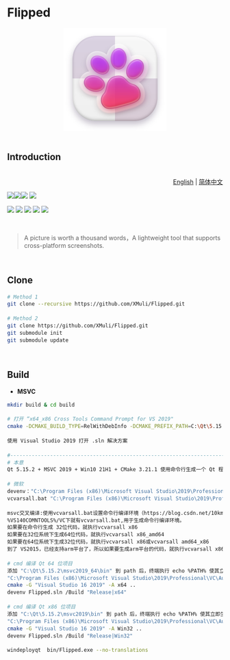 

# Flipped



<div align=center>
<img src="snapshot/Flipped.svg"" height="240" width="240" />
</div>

<br>

## Introduction

<p align="right"><br><a href="README.md">English</a> | <a href="README.zh_CN.md">简体中文</a></p>

![](https://img.shields.io/github/v/release/XMuli/Flipped?style=flat&color=birightgreen)![](https://img.shields.io/badge/powered%20by-XMuli-ff69b4)![](https://img.shields.io/github/stars/XMuli/Flipped?style=social) ![](https://img.shields.io/github/forks/XMuli/Flipped?style=social&label=Fork)

![](https://img.shields.io/github/workflow/status/XMuli/Flipped/Windows?style=flat&logo=windows) ![](https://img.shields.io/github/workflow/status/XMuli/Flipped/MacOS?style=flat&logo=apple) ![](https://img.shields.io/github/workflow/status/XMuli/Flipped/Linux?style=flat&logo=linux) ![](https://img.shields.io/github/languages/code-size/XMuli/Flipped)  ![](https://img.shields.io/github/downloads/XMuli/Flipped/total)

<br>

> A picture is worth a thousand words，A lightweight tool that supports cross-platform screenshots.

<br>

## Clone

```bash
# Method 1
git clone --recursive https://github.com/XMuli/Flipped.git

# Method 2
git clone https://github.com/XMuli/Flipped.git
git submodule init
git submodule update
```

<br>

## Build

- **MSVC**

```bash
mkdir build & cd build

# 打开 “x64_x86 Cross Tools Command Prompt for VS 2019"
cmake -DCMAKE_BUILD_TYPE=RelWithDebInfo -DCMAKE_PREFIX_PATH=C:\Qt\5.15.2\msvc2019 -G "Visual Studio 16 2019" -A Win32 ..

使用 Visual Studio 2019 打开 .sln 解决方案

#--------------------------------------------------------------------------------------
# 本意
Qt 5.15.2 + MSVC 2019 + Win10 21H1 + CMake 3.21.1 使用命令行生成一个 Qt 程序

# 微软
devenv："C:\Program Files (x86)\Microsoft Visual Studio\2019\Professional\Common7\IDE\devenv.com"  编译项目实例
vcvarsall.bat "C:\Program Files (x86)\Microsoft Visual Studio\2019\Professional\VC\Auxiliary\Build\vcvarsall.bat" 初始化 msvc 交叉编译的环境（x86/x64）

msvc交叉编译:使用vcvarsall.bat设置命令行编译环境（https://blog.csdn.net/10km/article/details/51722353）
%VS140COMNTOOLS%/VC下就有vcvarsall.bat,用于生成命令行编译环境。
如果要在命令行生成 32位代码，就执行vcvarsall x86
如果要在32位系统下生成64位代码，就执行vcvarsall x86_amd64
如果要在64位系统下生成32位代码，就执行vcvarsall x86或vcvarsall amd64_x86
到了 VS2015，已经支持arm平台了，所以如果要生成arm平台的代码，就执行vcvarsall x86_arm 如果你的操作系统是64位的也可以 vcvarsall amd64_arm

# cmd 编译 Qt 64 位项目 
添加 "C:\Qt\5.15.2\msvc2019_64\bin" 到 path 后，终端执行 echo %PATH% 使其立即生效
"C:\Program Files (x86)\Microsoft Visual Studio\2019\Professional\VC\Auxiliary\Build\vcvarsall.bat" x64
cmake -G "Visual Studio 16 2019" -A x64 ..
devenv Flipped.sln /Build "Release|x64"

# cmd 编译 Qt x86 位项目 
添加 "C:\Qt\5.15.2\msvc2019\bin" 到 path 后，终端执行 echo %PATH% 使其立即生效
"C:\Program Files (x86)\Microsoft Visual Studio\2019\Professional\VC\Auxiliary\Build\vcvarsall.bat" x86
cmake -G "Visual Studio 16 2019" -A Win32 ..
devenv Flipped.sln /Build "Release|Win32"

windeployqt  bin/Flipped.exe --no-translations
```

